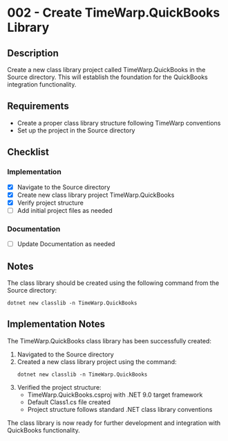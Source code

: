# 002 - Create TimeWarp.QuickBooks Library

## Description

Create a new class library project called TimeWarp.QuickBooks in the Source directory. This will establish the foundation for the QuickBooks integration functionality.

## Requirements

- Create a proper class library structure following TimeWarp conventions
- Set up the project in the Source directory

## Checklist

### Implementation
- [x] Navigate to the Source directory
- [x] Create new class library project TimeWarp.QuickBooks
- [x] Verify project structure
- [ ] Add initial project files as needed

### Documentation
- [ ] Update Documentation as needed

## Notes

The class library should be created using the following command from the Source directory:
```console
dotnet new classlib -n TimeWarp.QuickBooks
```

## Implementation Notes

The TimeWarp.QuickBooks class library has been successfully created:

1. Navigated to the Source directory
2. Created a new class library project using the command:
   ```console
   dotnet new classlib -n TimeWarp.QuickBooks
   ```
3. Verified the project structure:
   - TimeWarp.QuickBooks.csproj with .NET 9.0 target framework
   - Default Class1.cs file created
   - Project structure follows standard .NET class library conventions

The class library is now ready for further development and integration with QuickBooks functionality.